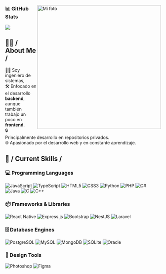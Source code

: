 
<div>

  <!-- Imagen de perfil -->
  <img align="right" width="400" alt="Mi foto" src="https://avatars.githubusercontent.com/u/112734161?v=4" />

<!-- GitHub Stats (sin alineación) -->
<div style="margin-top: 10px;">
  <h3>📊 GitHub Stats</h3>
  <a href="https://github.com/BaironDajome">
    <img src="https://github-readme-stats.vercel.app/api?username=BaironDajome&show_icons=true&theme=dracula&hide_border=true&locale=es" />
  </a>
</div>


  <!-- About Me -->
  <h2>🙋‍♂️ / About Me /</h2>
  <p>
    🧑‍💻 Soy ingeniero de sistemas, <br/>
    🛠️ Enfocado en el desarrollo <strong>backend</strong>, aunque también trabajo un poco en <strong>frontend</strong>. <br/>
    🔒 Principalmente desarrollo en repositorios privados. <br/>
    🌐 Apasionado por el desarrollo web y en constante aprendizaje.
  </p>

<!-- Skills -->
<h2>🧰 / Current Skills /</h2>

<!-- Programming Languages -->
<div>
  <h3>💻 Programming Languages</h3>
  <label><img src="https://img.shields.io/badge/JavaScript-323330?style=for-the-badge&logo=javascript&logoColor=F7DF1E" alt="JavaScript" /></label>
  <label><img src="https://img.shields.io/badge/TypeScript-007ACC?style=for-the-badge&logo=typescript&logoColor=white" alt="TypeScript" /></label>
  <label><img src="https://img.shields.io/badge/HTML5-E34F26?style=for-the-badge&logo=html5&logoColor=white" alt="HTML5" /></label>
  <label><img src="https://img.shields.io/badge/CSS3-1572B6?style=for-the-badge&logo=css3&logoColor=white" alt="CSS3" /></label>
  <label><img src="https://img.shields.io/badge/Python-3670A0?style=for-the-badge&logo=python&logoColor=ffdd54" alt="Python" /></label>
  <label><img src="https://img.shields.io/badge/PHP-777BB4?style=for-the-badge&logo=php&logoColor=white" alt="PHP" /></label>
  <label><img src="https://img.shields.io/badge/C%23-239120?style=for-the-badge&logo=c-sharp&logoColor=white" alt="C#" /></label>
  <label><img src="https://img.shields.io/badge/Java-ED8B00?style=for-the-badge&logo=java&logoColor=white" alt="Java" /></label>
  <label><img src="https://img.shields.io/badge/C-00599C?style=for-the-badge&logo=c&logoColor=white" alt="C" /></label>
  <label><img src="https://img.shields.io/badge/C++-00599C?style=for-the-badge&logo=c%2B%2B&logoColor=white" alt="C++" /></label>
</div>

<!-- Frameworks & Libraries -->
<div>
  <h3>📦 Frameworks & Libraries</h3>
  <label><img src="https://img.shields.io/badge/React_Native-20232a?style=for-the-badge&logo=react&logoColor=61DAFB" alt="React Native" /></label>
  <label><img src="https://img.shields.io/badge/Express.js-404d59?style=for-the-badge&logo=express&logoColor=61DAFB" alt="Express.js" /></label>
  <label><img src="https://img.shields.io/badge/Bootstrap-563D7C?style=for-the-badge&logo=bootstrap&logoColor=white" alt="Bootstrap" /></label>
  <label><img src="https://img.shields.io/badge/NestJS-E0234E?style=for-the-badge&logo=nestjs&logoColor=white" alt="NestJS" /></label>
  <label><img src="https://img.shields.io/badge/Laravel-FF2D20?style=for-the-badge&logo=laravel&logoColor=white" alt="Laravel" /></label>
</div>

<!-- Database Engines -->
<div>
  <h3>🗄️ Database Engines</h3>
  <label><img src="https://img.shields.io/badge/PostgreSQL-316192?style=for-the-badge&logo=postgresql&logoColor=white" alt="PostgreSQL" /></label>
  <label><img src="https://img.shields.io/badge/MySQL-00758F?style=for-the-badge&logo=mysql&logoColor=white" alt="MySQL" /></label>
  <label><img src="https://img.shields.io/badge/MongoDB-47A248?style=for-the-badge&logo=mongodb&logoColor=white" alt="MongoDB" /></label>
  <label><img src="https://img.shields.io/badge/SQLite-07405E?style=for-the-badge&logo=sqlite&logoColor=white" alt="SQLite" /></label>
  <label><img src="https://img.shields.io/badge/Oracle-F80000?style=for-the-badge&logo=oracle&logoColor=white" alt="Oracle" /></label>
</div>

<!-- Design Tools -->
<div>
  <h3>🎨 Design Tools</h3>
  <label><img src="https://img.shields.io/badge/Adobe%20Photoshop-31A8FF?style=for-the-badge&logo=adobe%20photoshop&logoColor=white" alt="Photoshop" /></label>
  <label><img src="https://img.shields.io/badge/Figma-F24E1E?style=for-the-badge&logo=figma&logoColor=white" alt="Figma" /></label>
</div>

</div>




